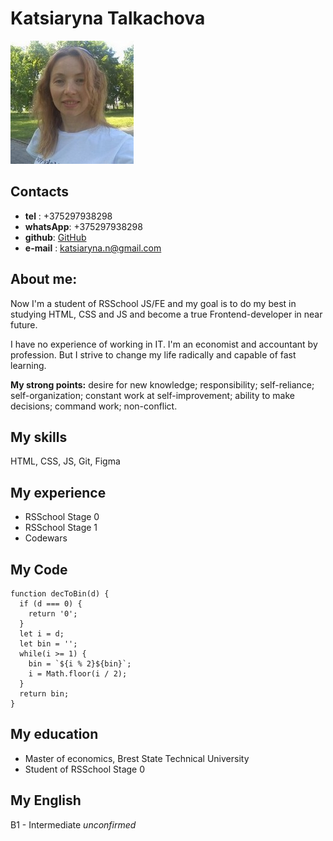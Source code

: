 # Katsiaryna Talkachova
![Foto](./images/myfoto2.jpg)

## Contacts

* **tel** : +375297938298
* **whatsApp**: +375297938298
* **github**: [GitHub](https://github.com/katrin-brest) 
* **e-mail** : katsiaryna.n@gmail.com

## About me:
Now I'm a student of RSSchool JS/FE and my goal is to do my best in studying HTML, CSS and JS and become a true Frontend-developer in near future.

I have no experience of working in IT. I'm an economist and accountant by profession. But I strive to change my life radically and capable of fast learning.

**My strong points:** desire for new knowledge; responsibility; self-reliance; self-organization; constant work at self-improvement; ability to make decisions; command work; non-conflict.

## My skills
 HTML, CSS, JS, Git, Figma

## My experience
 * RSSchool Stage 0
 * RSSchool Stage 1
 * Codewars


## My Code
````
function decToBin(d) {
  if (d === 0) {
    return '0';
  }  
  let i = d;
  let bin = '';
  while(i >= 1) {
    bin = `${i % 2}${bin}`;
    i = Math.floor(i / 2);
  }
  return bin;
}
````

## My education
* Master of economics, Brest State Technical University
* Student of RSSchool Stage 0

## My English 
B1 - Intermediate *unconfirmed*